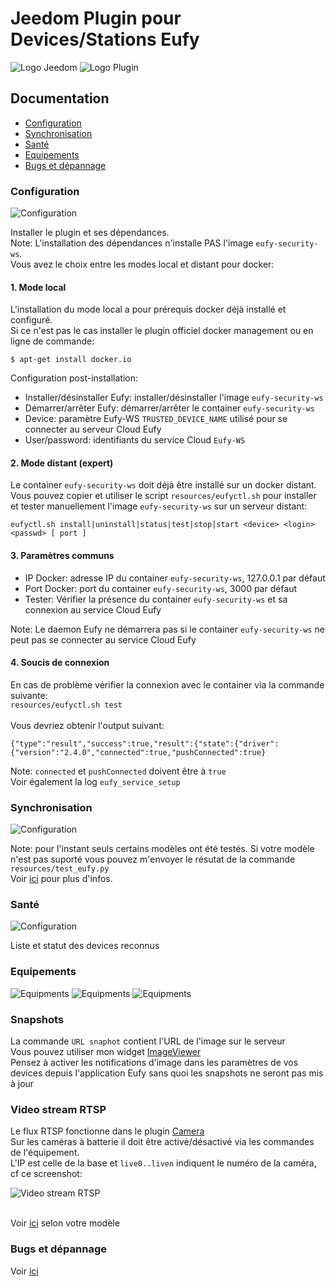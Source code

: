 # Jeedom Plugin pour Devices/Stations Eufy

![Logo Jeedom](../images/jeedom.png)
![Logo Plugin](../images/eufy.png)

## Documentation
- [Configuration](#configuration)
- [Synchronisation](#synchronisation)
- [Santé](#health)
- [Equipements](#equipments)
- [Bugs et dépannage](#troubleshooting)

### Configuration
![Configuration](../images/eufy3.png)

Installer le plugin et ses dépendances.
<br>Note: L'installation des dépendances n'installe PAS l'image `eufy-security-ws`.
<br>Vous avez le choix entre les modes local et distant pour docker:
#### 1. Mode local
L'installation du mode local a pour prérequis docker déjà installé et configuré.
<br>Si ce n'est pas le cas installer le plugin officiel docker management ou en ligne de commande:

`$ apt-get install docker.io`

Configuration post-installation:

- Installer/désinstaller Eufy: installer/désinstaller l'image `eufy-security-ws`
- Démarrer/arrêter Eufy: démarrer/arrêter le container `eufy-security-ws`
- Device: paramètre Eufy-WS `TRUSTED_DEVICE_NAME` utilisé pour se connecter au serveur Cloud Eufy
- User/password: identifiants du service Cloud `Eufy-WS`

#### 2. Mode distant (expert)
Le container `eufy-security-ws` doit déjà être installé sur un docker distant.
<br>Vous pouvez copier et utiliser le script `resources/eufyctl.sh` pour installer et tester manuellement l'image `eufy-security-ws` sur un serveur distant:

`eufyctl.sh install|uninstall|status|test|stop|start <device> <login> <passwd> [ port ]`
 
####  3. Paramètres communs
- IP Docker: adresse IP du container `eufy-security-ws`, 127.0.0.1 par défaut
- Port Docker: port du container `eufy-security-ws`, 3000 par défaut
- Tester: Vérifier la présence du container `eufy-security-ws` et sa connexion au service Cloud Eufy

Note: Le daemon Eufy ne démarrera pas si le container `eufy-security-ws` ne peut pas se connecter au service Cloud Eufy

####  4. Soucis de connexion
En cas de problème vérifier la connexion avec le container via la commande suivante:
<br>`resources/eufyctl.sh test`
<br>
<br> Vous devriez obtenir l'output suivant:

```
{"type":"result","success":true,"result":{"state":{"driver":{"version":"2.4.0","connected":true,"pushConnected":true}
```

Note: `connected` et `pushConnected` doivent être à `true`
<br>Voir également la log `eufy_service_setup` 

### Synchronisation
![Configuration](../images/eufy2.png)

Note: pour l'instant seuls certains modèles ont été testés. Si votre modèle n'est pas suporté vous pouvez m'envoyer le résutat de la commande `resources/test_eufy.py`
<br> Voir [ici](../../README.md#Tested) pour plus d'infos.

### Santé
![Configuration](../images/eufy1.png)

Liste et statut des devices reconnus 

### Equipements
![Equipments](../images/eufy4.png)
![Equipments](../images/eufy5.png)
![Equipments](../images/eufy6.png)

### Snapshots
La commande `URL snaphot` contient l'URL de l'image sur le serveur
<br> Vous pouvez utiliser mon widget [ImageViewer](https://github.com/lxrootard/widgets_v4)
<br> Pensez à activer les notifications d'image dans les paramètres de vos devices depuis l'application Eufy sans quoi les snapshots ne seront pas mis à jour


### Video stream RTSP
Le flux RTSP fonctionne dans le plugin [Camera](https://doc.jeedom.com/fr_FR/plugins/security/camera)
<br>Sur les caméras à batterie il doit être activé/désactivé via les commandes de l'équipement.
<br>L'IP est celle de la base et `live0..liven` indiquent le numéro de la caméra, cf ce screenshot:

![Video stream RTSP](../images/camera_plugin.jpg)

<br>Voir [ici](https://camlytics.com/camera/eufy) selon votre modèle

### Bugs et dépannage
Voir [ici](../../README.md#Troubleshooting)
